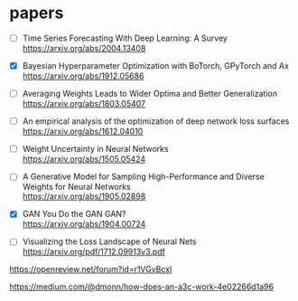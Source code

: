 # papers

- [ ]  Time Series Forecasting With Deep Learning: A Survey \
https://arxiv.org/abs/2004.13408

- [x]  Bayesian Hyperparameter Optimization with BoTorch, GPyTorch and Ax \
https://arxiv.org/abs/1912.05686

- [ ]  Averaging Weights Leads to Wider Optima and Better Generalization \
https://arxiv.org/abs/1803.05407

- [ ]  An empirical analysis of the optimization of deep network loss surfaces  \
https://arxiv.org/abs/1612.04010

- [ ] Weight Uncertainty in Neural Networks \
https://arxiv.org/abs/1505.05424 

- [ ] A Generative Model for Sampling High-Performance and Diverse Weights for Neural Networks \
https://arxiv.org/abs/1905.02898

- [x] GAN You Do the GAN GAN? \
https://arxiv.org/abs/1904.00724

- [ ] Visualizing the Loss Landscape of Neural Nets \
https://arxiv.org/pdf/1712.09913v3.pdf


https://openreview.net/forum?id=r1VGvBcxl


https://medium.com/@dmonn/how-does-an-a3c-work-4e02266d1a96
